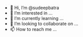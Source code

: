 - 👋 Hi, I’m @sudeepbatra
- 👀 I’m interested in ...
- 🌱 I’m currently learning ...
- 💞️ I’m looking to collaborate on ...
- 📫 How to reach me ...

<!---
sudeepbatra/sudeepbatra is a ✨ special ✨ repository because its `README.md` (this file) appears on your GitHub profile.
You can click the Preview link to take a look at your changes.
--->
